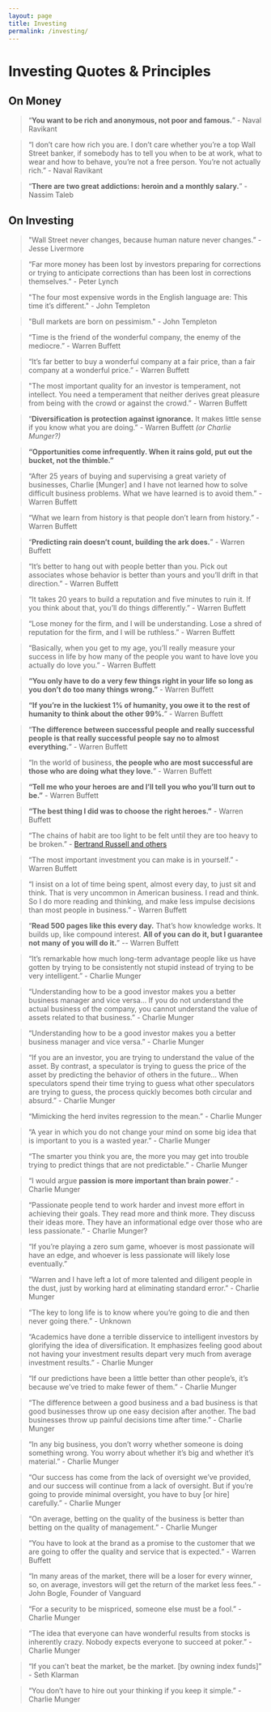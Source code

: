 ```yaml
---
layout: page
title: Investing
permalink: /investing/
---
```


# Investing Quotes & Principles

## On Money

> “**You want to be rich and anonymous, not poor and famous.**” - Naval Ravikant

> “I don’t care how rich you are. I don’t care whether you’re a top Wall Street banker, if somebody has to tell you when to be at work, what to wear and how to behave, you’re not a free person. You’re not actually rich.” - Naval Ravikant

> “**There are two great addictions: heroin and a monthly salary.**” - Nassim Taleb

## On Investing

> "Wall Street never changes, because human nature never changes.” - Jesse Livermore

> “Far more money has been lost by investors preparing for corrections or trying to anticipate corrections than has been lost in corrections themselves.” - Peter Lynch

> "The four most expensive words in the English language are: This time it’s different." - John Templeton

> "Bull markets are born on pessimism." - John Templeton

> “Time is the friend of the wonderful company, the enemy of the mediocre.” - Warren Buffett

> “It’s far better to buy a wonderful company at a fair price, than a fair company at a wonderful price.” - Warren Buffett

> "The most important quality for an investor is temperament, not intellect. You need a temperament that neither derives great pleasure from being with the crowd or against the crowd.” - Warren Buffett

> “**Diversification is protection against ignorance.** It makes little sense if you know what you are doing.” - Warren Buffett _(or Charlie Munger?)_

> **“Opportunities come infrequently. When it rains gold, put out the bucket, not the thimble.”**

> “After 25 years of buying and supervising a great variety of businesses, Charlie [Munger] and I have not learned how to solve difficult business problems. What we have learned is to avoid them.” - Warren Buffett

> “What we learn from history is that people don’t learn from history.” - Warren Buffett

> “**Predicting rain doesn’t count, building the ark does.**” - Warren Buffett

> “It’s better to hang out with people better than you. Pick out associates whose behavior is better than yours and you’ll drift in that direction.” - Warren Buffett

> “It takes 20 years to build a reputation and five minutes to ruin it. If you think about that, you’ll do things differently.” - Warren Buffett

> “Lose money for the firm, and I will be understanding. Lose a shred of reputation for the firm, and I will be ruthless.” - Warren Buffett

> “Basically, when you get to my age, you’ll really measure your success in life by how many of the people you want to have love you actually do love you.” - Warren Buffett

> **“You only have to do a very few things right in your life so long as you don’t do too many things wrong.”** - Warren Buffett

> **“If you’re in the luckiest 1% of humanity, you owe it to the rest of humanity to think about the other 99%.**” - Warren Buffett

> “**The difference between successful people and really successful people is that really successful people say no to almost everything.**” - Warren Buffett

> “In the world of business, **the people who are most successful are those who are doing what they love.**” - Warren Buffett

> **“Tell me who your heroes are and I’ll tell you who you’ll turn out to be.”** - Warren Buffett

> **“The best thing I did was to choose the right heroes.”** - Warren Buffett

> “The chains of habit are too light to be felt until they are too heavy to be broken.” - [Bertrand Russell and others](https://quoteinvestigator.com/2013/07/13/chains-of-habit/)

> “The most important investment you can make is in yourself.” - Warren Buffett

> “I insist on a lot of time being spent, almost every day, to just sit and think. That is very uncommon in American business. I read and think. So I do more reading and thinking, and make less impulse decisions than most people in business.” - Warren Buffett

> “**Read 500 pages like this every day.** That’s how knowledge works. It builds up, like compound interest. **All of you can do it, but I guarantee not many of you will do it.**” -- Warren Buffett

> “It’s remarkable how much long-term advantage people like us have gotten by trying to be consistently not stupid instead of trying to be very intelligent.” - Charlie Munger

> “Understanding how to be a good investor makes you a better business manager and vice versa… If you do not understand the actual business of the company, you cannot understand the value of assets related to that business.” - Charlie Munger

> “Understanding how to be a good investor makes you a better business manager and vice versa.” - Charlie Munger

> “If you are an investor, you are trying to understand the value of the asset. By contrast, a speculator is trying to guess the price of the asset by predicting the behavior of others in the future… When speculators spend their time trying to guess what other speculators are trying to guess, the process quickly becomes both circular and absurd.” - Charlie Munger

> “Mimicking the herd invites regression to the mean.” - Charlie Munger

> “A year in which you do not change your mind on some big idea that is important to you is a wasted year.” - Charlie Munger

> “The smarter you think you are, the more you may get into trouble trying to predict things that are not predictable.” - Charlie Munger

> “I would argue **passion is more important than brain power**.” - Charlie Munger

> “Passionate people tend to work harder and invest more effort in achieving their goals. They read more and think more. They discuss their ideas more. They have an informational edge over those who are less passionate.” - Charlie Munger?

> “If you’re playing a zero sum game, whoever is most passionate will have an edge, and whoever is less passionate will likely lose eventually.”

> “Warren and I have left a lot of more talented and diligent people in the dust, just by working hard at eliminating standard error.” - Charlie Munger

> “The key to long life is to know where you’re going to die and then never going there.” - Unknown

> “Academics have done a terrible disservice to intelligent investors by glorifying the idea of diversification. It emphasizes feeling good about not having your investment results depart very much from average investment results.” - Charlie Munger

> “If our predictions have been a little better than other people’s, it’s because we’ve tried to make fewer of them.” - Charlie Munger

> “The difference between a good business and a bad business is that good businesses throw up one easy decision after another. The bad businesses throw up painful decisions time after time.” - Charlie Munger

> “In any big business, you don’t worry whether someone is doing something wrong. You worry about whether it’s big and whether it’s material.” - Charlie Munger

> “Our success has come from the lack of oversight we’ve provided, and our success will continue from a lack of oversight. But if you’re going to provide minimal oversight, you have to buy [or hire] carefully.” - Charlie Munger

> “On average, betting on the quality of the business is better than betting on the quality of management.” - Charlie Munger

> “You have to look at the brand as a promise to the customer that we are going to offer the quality and service that is expected.” - Warren Buffett

> “In many areas of the market, there will be a loser for every winner, so, on average, investors will get the return of the market less fees.” - John Bogle, Founder of Vanguard

> “For a security to be mispriced, someone else must be a fool.” - Charlie Munger

> “The idea that everyone can have wonderful results from stocks is inherently crazy. Nobody expects everyone to succeed at poker.” - Charlie Munger

> “If you can’t beat the market, be the market. [by owning index funds]” - Seth Klarman

> “You don’t have to hire out your thinking if you keep it simple.” - Charlie Munger

